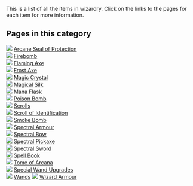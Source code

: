 This is a list of all the items in wizardry. Click on the links to the pages for each item for more information.

## Pages in this category
![](https://github.com/Electroblob77/Wizardry/blob/1.12.2/src/main/resources/assets/ebwizardry/textures/items/armour_upgrade.png) [Arcane Seal of Protection](https://github.com/Electroblob77/Wizardry/wiki/Arcane-Seal-of-Protection)  
![](https://github.com/Electroblob77/Wizardry/blob/1.12.2/src/main/resources/assets/ebwizardry/textures/items/firebomb.png) [Firebomb](https://github.com/Electroblob77/Wizardry/wiki/Firebomb)   
![](https://github.com/Electroblob77/Wizardry/blob/1.12.2/wiki_resources/flaming_axe.png) [Flaming Axe](https://github.com/Electroblob77/Wizardry/wiki/Flaming-Axe)  
![](https://github.com/Electroblob77/Wizardry/blob/1.12.2/src/main/resources/assets/ebwizardry/textures/items/frost_axe.png) [Frost Axe](https://github.com/Electroblob77/Wizardry/wiki/Frost-Axe)  
![](https://github.com/Electroblob77/Wizardry/blob/1.12.2/src/main/resources/assets/ebwizardry/textures/items/magic_crystal.png) [Magic Crystal](https://github.com/Electroblob77/Wizardry/wiki/Magic-Crystal)  
![](https://github.com/Electroblob77/Wizardry/blob/1.12.2/src/main/resources/assets/ebwizardry/textures/items/magic_silk.png) [Magical Silk](https://github.com/Electroblob77/Wizardry/wiki/Magical-Silk)  
![](https://github.com/Electroblob77/Wizardry/blob/1.12.2/src/main/resources/assets/ebwizardry/textures/items/mana_flask.png) [Mana Flask](https://github.com/Electroblob77/Wizardry/wiki/Mana-Flask)  
![](https://github.com/Electroblob77/Wizardry/blob/1.12.2/src/main/resources/assets/ebwizardry/textures/items/poison_bomb.png) [Poison Bomb](https://github.com/Electroblob77/Wizardry/wiki/Poison-Bomb)  
![](https://github.com/Electroblob77/Wizardry/blob/1.12.2/src/main/resources/assets/ebwizardry/textures/items/scroll.png) [Scrolls](https://github.com/Electroblob77/Wizardry/wiki/Scrolls)  
![](https://github.com/Electroblob77/Wizardry/blob/1.12.2/src/main/resources/assets/ebwizardry/textures/items/identification_scroll.png) [Scroll of Identification](https://github.com/Electroblob77/Wizardry/wiki/Scroll-of-Identification)  
![](https://github.com/Electroblob77/Wizardry/blob/1.12.2/src/main/resources/assets/ebwizardry/textures/items/smoke_bomb.png) [Smoke Bomb](https://github.com/Electroblob77/Wizardry/wiki/Smoke-Bomb)  
![](https://github.com/Electroblob77/Wizardry/blob/1.12.2/src/main/resources/assets/ebwizardry/textures/items/spectral_helmet.png) [Spectral Armour](https://github.com/Electroblob77/Wizardry/wiki/Spectral-Armour)  
![](https://github.com/Electroblob77/Wizardry/blob/1.12.2/src/main/resources/assets/ebwizardry/textures/items/spectral_bow_standby.png) [Spectral Bow](https://github.com/Electroblob77/Wizardry/wiki/Spectral-Bow)  
![](https://github.com/Electroblob77/Wizardry/blob/1.12.2/src/main/resources/assets/ebwizardry/textures/items/spectral_pickaxe.png) [Spectral Pickaxe](https://github.com/Electroblob77/Wizardry/wiki/Spectral-Pickaxe)  
![](https://github.com/Electroblob77/Wizardry/blob/1.12.2/src/main/resources/assets/ebwizardry/textures/items/spectral_sword.png) [Spectral Sword](https://github.com/Electroblob77/Wizardry/wiki/Spectral-Sword)  
![](https://github.com/Electroblob77/Wizardry/blob/1.12.2/src/main/resources/assets/ebwizardry/textures/items/spell_book.png) [Spell Book](https://github.com/Electroblob77/Wizardry/wiki/Spell-Book)  
![](https://github.com/Electroblob77/Wizardry/blob/1.12.2/src/main/resources/assets/ebwizardry/textures/items/arcane_tome.png) [Tome of Arcana](https://github.com/Electroblob77/Wizardry/wiki/Tome-of-Arcana)  
![](https://github.com/Electroblob77/Wizardry/blob/1.12.2/src/main/resources/assets/ebwizardry/textures/items/upgrade_condenser.png) [Special Wand Upgrades](https://github.com/Electroblob77/Wizardry/wiki/Special-Wand-Upgrades)  
![](https://github.com/Electroblob77/Wizardry/blob/1.12.2/src/main/resources/assets/ebwizardry/textures/items/wand_master.png) [Wands](https://github.com/Electroblob77/Wizardry/wiki/Wands)
![](https://github.com/Electroblob77/Wizardry/blob/1.12.2/src/main/resources/assets/ebwizardry/textures/items/wizard_hat.png) [Wizard Armour](https://github.com/Electroblob77/Wizardry/wiki/Wizard-Armour)  